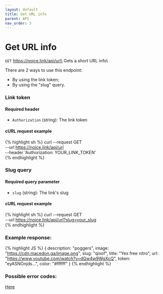 ```yaml
---
layout: default
title: Get URL info
parent: API
nav_order: 3
---
```


# Get URL info

`GET` https://noice.link/api/url\
Gets a short URL info\

There are 2 ways to use this endpoint:

- By using the link token;
- By using the "slug" query.

### Link token

#### Required header

- `Authorization` (string): The link token

#### cURL request example

{% highlight sh %}
curl --request GET \
 --url https://noice.link/api/url \
 --header 'Authorization: YOUR_LINK_TOKEN' \
{% endhighlight %}

### Slug query

#### Required query parameter

- `slug` (string): The link's slug

#### cURL request example

{% highlight sh %}
curl --request GET \
 --url https://noice.link/api/url?slug=your_slug \
{% endhighlight %}

### Example response:

<!-- prettier-ignore -->
{% highlight JS %}
{
    description: "poggers",
    image: "https://cdn.macedon.ga/image.png",
    slug: "qixof",
    title: "Yes free nitro",
    url: "https://www.youtube.com/watch?v=dQw4w9WgXcQ",
    token: "eyASNOnjds...",
    color: "#ffffff"
}
{% endhighlight %}

### Possible error codes:

[Here](https://docs.noice.link/errors)
